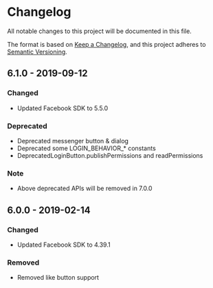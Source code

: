 # Changelog

All notable changes to this project will be documented in this file.

The format is based on [Keep a Changelog](https://keepachangelog.com/en/1.0.0/),
and this project adheres to [Semantic Versioning](https://semver.org/spec/v2.0.0.html).

## 6.1.0 - 2019-09-12

### Changed

- Updated Facebook SDK to 5.5.0

### Deprecated

- Deprecated messenger button & dialog
- Deprecated some LOGIN_BEHAVIOR_* constants
- DeprecatedLoginButton.publishPermissions and readPermissions

### Note

- Above deprecated APIs will be removed in 7.0.0

## 6.0.0 - 2019-02-14

### Changed

- Updated Facebook SDK to 4.39.1

### Removed

- Removed like button support
